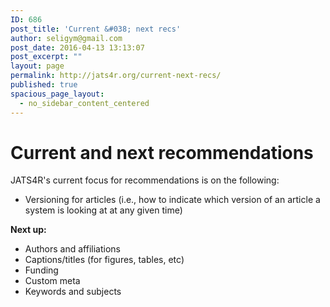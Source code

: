 ```yaml
---
ID: 686
post_title: 'Current &#038; next recs'
author: seligym@gmail.com
post_date: 2016-04-13 13:13:07
post_excerpt: ""
layout: page
permalink: http://jats4r.org/current-next-recs/
published: true
spacious_page_layout:
  - no_sidebar_content_centered
---
```

<h1>Current and next recommendations</h1>
JATS4R's current focus for recommendations is on the following:
<ul>
	<li>Versioning for articles (i.e., how to indicate which version of an article a system is looking at at any given time)</li>
</ul>
<strong>Next up:</strong>
<ul>
	<li>Authors and affiliations</li>
	<li>Captions/titles (for figures, tables, etc)</li>
	<li>Funding</li>
	<li>Custom meta</li>
	<li>Keywords and subjects</li>
</ul>
&nbsp;

&nbsp;

&nbsp;